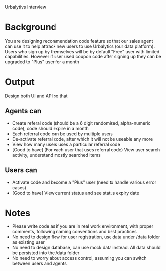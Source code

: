 Urbalytivs Interview

# Background
You are designing recommendation code feature so that our sales agent can use it to help attrack new users to use Urbalytics (our data platform). Users who sign up by themselves will be by default "Free" user with limited capabilities. However if user used coupon code after signing up they can be upgraded to "Plus" user for a month



# Output
Design both UI and API so that 

## Agents can 
- Create referal code (should be a 6 digit randomized, alpha-numeric code), code should expire in a month
- Each referral code can be used by multiple users
- De-activate referral code, after which it will not be useable any more
- View how many users uses a particular referral code
- [Good to have] (For each user that uses referral code) View user search activity, understand mostly searched items 

## Users can
- Activate code and become a "Plus" user (need to handle various error cases)
- [Good to have] View current status and see status expiry date


# Notes 
- Please write code as if you are in real work environment, with proper comments, following naming conventions and best practices
- No need to design flow for user registration, use data under /data folder as existing user
- No need to design database, can use mock data instead. All data should be persisted into the /data folder
- No need to worry about access control, assuming you can switch between users and agents
